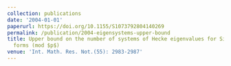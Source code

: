 ```yaml
---
collection: publications
date: '2004-01-01'
paperurl: https://doi.org/10.1155/S1073792804140269
permalink: /publication/2004-eigensystems-upper-bound
title: Upper bound on the number of systems of Hecke eigenvalues for Siegel modular
  forms (mod $p$)
venue: 'Int. Math. Res. Not.(55): 2983-2987'
---
```

